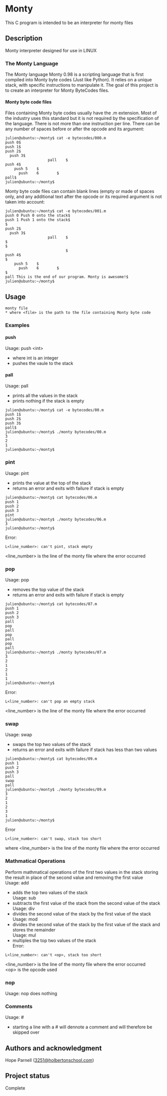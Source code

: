 # Monty
This C program is intended to be an interpreter for monty files
## Description
Monty interpreter designed for use in LINUX
### The Monty Language
The Monty language
Monty 0.98 is a scripting language that is first compiled into Monty byte codes (Just like Python). It relies on a unique stack, with specific instructions to manipulate it. The goal of this project is to create an interpreter for Monty ByteCodes files.

#### Monty byte code files

Files containing Monty byte codes usually have the .m extension. Most of the industry uses this standard but it is not required by the specification of the language. There is not more than one instruction per line. There can be any number of spaces before or after the opcode and its argument:
```
julien@ubuntu:~/monty$ cat -e bytecodes/000.m
push 0$
push 1$
push 2$
  push 3$
                   pall    $
push 4$
    push 5    $
      push    6        $
pall$
julien@ubuntu:~/monty$
```
Monty byte code files can contain blank lines (empty or made of spaces only, and any additional text after the opcode or its required argument is not taken into account:
```
julien@ubuntu:~/monty$ cat -e bytecodes/001.m
push 0 Push 0 onto the stack$
push 1 Push 1 onto the stack$
$
push 2$
  push 3$
                   pall    $
$
$
                           $
push 4$
$
    push 5    $
      push    6        $
$
pall This is the end of our program. Monty is awesome!$
julien@ubuntu:~/monty$
```
## Usage
	monty file
	* where <file> is the path to the file containing Monty byte code
### Examples
#### push
Usage: push <int\>
* where int is an integer
* pushes the vaule to the stack
#### pall
Usage: pall
* prints all the values in the stack
* prints nothing if the stack is empty
```
julien@ubuntu:~/monty$ cat -e bytecodes/00.m
push 1$
push 2$
push 3$
pall$
julien@ubuntu:~/monty$ ./monty bytecodes/00.m
3
2
1
julien@ubuntu:~/monty$
```
### pint
Usage: pint
* prints the value at the top of the stack
* returns an error and exits with failure if stack is empty
```
julien@ubuntu:~/monty$ cat bytecodes/06.m
push 1
push 2
push 3
pint
julien@ubuntu:~/monty$ ./monty bytecodes/06.m
3
julien@ubuntu:~/monty$ 
```
Error:
```
L<line_number>: can't pint, stack empty
```
<line_number\> is the line of the monty file where the error occurred
### pop
Usage: pop
* removes the top value of the stack
* returns an error and exits with failure if stack is empty
```
julien@ubuntu:~/monty$ cat bytecodes/07.m 
push 1
push 2
push 3
pall
pop
pall
pop
pall
pop
pall
julien@ubuntu:~/monty$ ./monty bytecodes/07.m 
3
2
1
2
1
1
julien@ubuntu:~/monty$ 
```
Error:
```
L<line_number>: can't pop an empty stack
```
<line_number\> is the line of the monty file where the error occurred
### swap
Usage: swap
* swaps the top two values of the stack
* returns an error and exits with failure if stack has less than two values
```
julien@ubuntu:~/monty$ cat bytecodes/09.m 
push 1
push 2
push 3
pall
swap
pall
julien@ubuntu:~/monty$ ./monty bytecodes/09.m 
3
2
1
2
3
1
julien@ubuntu:~/monty$ 
```
Error
```
L<line_number>: can't swap, stack too short
```
where <line_number\> is the line of the monty file where the error occurred
### Mathmatical Operations
Perform mathmatical operations of the first two values in the stack storing the result in place of the second value and removing the first value\
Usage: add
* adds the top two values of the stack\
Usage: sub
* subtracts the first value of the stack from the second value of the stack\
Usage: div
* divides the second value of the stack by the first value of the stack\
Usage: mod
* divides the second value of the stack by the first value of the stack and stores the remainder\
Usage: mul
* multiples the top two values of the stack\
Error:
```
L<line_number>: can't <op>, stack too short
```
<line_number\> is the line of the monty file where the error occurred\
<op\> is the opcode used
### nop
Usage: nop
does nothing
### Comments
Usage: \#
* starting a line with a \# will dennote a comment and will therefore be skipped over
## Authors and acknowledgment
Hope Parnell (3251@holbertonschool.com)
## Project status
Complete
